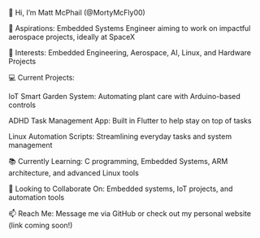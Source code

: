 👋 Hi, I’m Matt McPhail (@MortyMcFly00)

🚀 Aspirations: Embedded Systems Engineer aiming to work on impactful aerospace projects, ideally at SpaceX

🌌 Interests: Embedded Engineering, Aerospace, AI, Linux, and Hardware Projects

💻 Current Projects:

IoT Smart Garden System: Automating plant care with Arduino-based controls

ADHD Task Management App: Built in Flutter to help stay on top of tasks

Linux Automation Scripts: Streamlining everyday tasks and system management

📚 Currently Learning: C programming, Embedded Systems, ARM architecture, and advanced Linux tools

🤝 Looking to Collaborate On: Embedded systems, IoT projects, and automation tools

📫 Reach Me: Message me via GitHub or check out my personal website (link coming soon!)
<!---
MortyMcFly00/MortyMcFly00 is a ✨ special ✨ repository because its `README.md` (this file) appears on your GitHub profile.
You can click the Preview link to take a look at your changes.
--->
